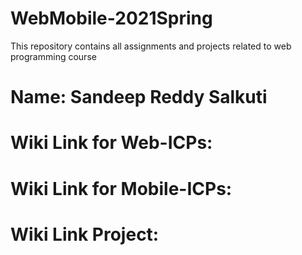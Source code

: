 # WebMobile-2021Spring

This repository contains all assignments and projects related to web programming course

# Name: Sandeep Reddy Salkuti

# Wiki Link for Web-ICPs:

# Wiki Link for Mobile-ICPs:

# Wiki Link Project:

